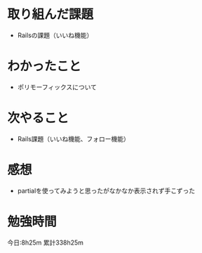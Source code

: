 # 取り組んだ課題
* Railsの課題（いいね機能）

# わかったこと
* ポリモーフィックスについて

# 次やること
* Rails課題（いいね機能、フォロー機能）

# 感想
* partialを使ってみようと思ったがなかなか表示されず手こずった

# 勉強時間
今日:8h25m
累計338h25m
